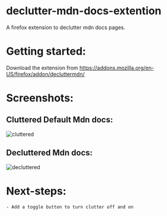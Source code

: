 # declutter-mdn-docs-extention

A firefox extension to declutter mdn docs pages.

# Getting started:

Download the extension from https://addons.mozilla.org/en-US/firefox/addon/decluttermdn/

# Screenshots:

## Cluttered Default Mdn docs:

![cluttered](https://github.com/model-map/declutterMdn/assets/118442144/634c352b-ef7a-475f-8f30-d60e632f3145)

## Decluttered Mdn docs:

![decluttered](https://github.com/model-map/declutterMdn/assets/118442144/c11ada48-3283-400c-b5b0-f3d4d98d957e)

# Next-steps:

    - Add a toggle button to turn clutter off and on
